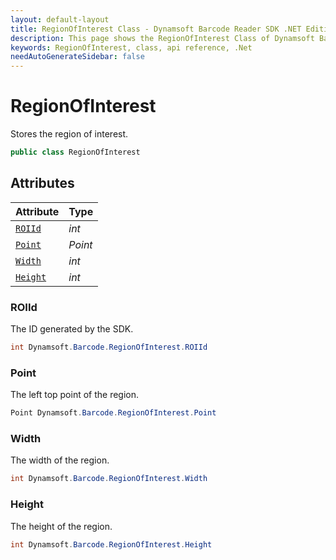 ```yaml
---
layout: default-layout
title: RegionOfInterest Class - Dynamsoft Barcode Reader SDK .NET Edition API Reference
description: This page shows the RegionOfInterest Class of Dynamsoft Barcode Reader SDK .NET Edition.
keywords: RegionOfInterest, class, api reference, .Net
needAutoGenerateSidebar: false
---
```



# RegionOfInterest
Stores the region of interest.  

```C#
public class RegionOfInterest
```  

## Attributes
  
| Attribute | Type |
|---------- | ---- |
| [`ROIId`](#roiid) | *int* |
| [`Point`](#point) | *Point* |
| [`Width`](#width) | *int* |
| [`Height`](#height) | *int* |


### ROIId
The ID generated by the SDK.

```C#
int Dynamsoft.Barcode.RegionOfInterest.ROIId
```

### Point
The left top point of the region.

```C#
Point Dynamsoft.Barcode.RegionOfInterest.Point
```

### Width
The width of the region.

```C#
int Dynamsoft.Barcode.RegionOfInterest.Width
```

### Height
The height of the region.

```C#
int Dynamsoft.Barcode.RegionOfInterest.Height
```

